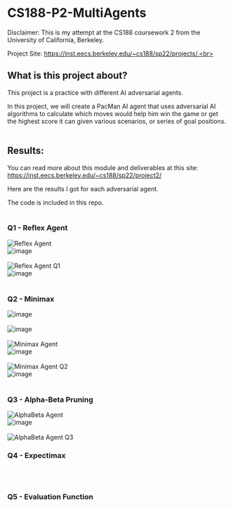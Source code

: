# CS188-P2-MultiAgents

Disclaimer: This is my attempt at the CS188 coursework 2 from the University of California, Berkeley.<br>

Project Site: https://inst.eecs.berkeley.edu/~cs188/sp22/projects/.<br><br>

## What is this project about?<br>

This project is a practice with different AI adversarial agents.<br>

In this project, we will create a PacMan AI agent that uses adversarial AI algorithms to calculate which moves would help him win the game or get the highest score it can given various scenarios, or series of goal positions.<br><br>

## Results:<br>

You can read more about this module and deliverables at this site: https://inst.eecs.berkeley.edu/~cs188/sp22/project2/<br>

Here are the results I got for each adversarial agent.<br>

The code is included in this repo.<br><br>

### Q1 - Reflex Agent<br>
![Reflex Agent](https://user-images.githubusercontent.com/98131995/225192276-92bacb79-9fd4-4f10-9ccc-1dc5c64531ac.gif)<br>
![image](https://user-images.githubusercontent.com/98131995/225192418-51290b06-7f41-43ce-8e81-3dfd086197d9.png)<br><br>
![Reflex Agent Q1](https://user-images.githubusercontent.com/98131995/225194965-efab27f5-3534-4971-8145-b9e60d9c6f0b.gif)<br>
![image](https://user-images.githubusercontent.com/98131995/225195091-78ce1b3b-0503-4553-bca5-39a943a0a7dc.png)<br><br>

### Q2 - Minimax<br>
![image](https://user-images.githubusercontent.com/98131995/225205133-2cbf3ee4-e21b-4f8c-876a-3a975871834c.png)<br><br>
![image](https://user-images.githubusercontent.com/98131995/225204969-effee582-3e9c-4c73-b458-5918a893a1df.png)<br><br>
![Minimax Agent](https://user-images.githubusercontent.com/98131995/225198867-25fd61dc-d922-4e76-81b5-ce47f41c5d6a.gif)<br>
![image](https://user-images.githubusercontent.com/98131995/225198926-d44298fd-8d3c-4f75-b57e-8b2dd0df1db1.png)<br><br>
![Minimax Agent Q2](https://user-images.githubusercontent.com/98131995/225200429-f02aeaf6-9731-40b9-8604-5492d46c8ffa.gif)<br>
![image](https://user-images.githubusercontent.com/98131995/225200775-5336017a-a0ed-4a01-a165-1789ea76bdca.png)<br><br>

### Q3 - Alpha-Beta Pruning<br>
![AlphaBeta Agent](https://user-images.githubusercontent.com/98131995/225208196-136d44c1-cd62-40fe-8a1c-aa2bee913cf0.gif)<br>
![image](https://user-images.githubusercontent.com/98131995/225208457-a9d333c3-5947-4131-b2f9-6f6cad3a0d93.png)<br><br>
![AlphaBeta Agent Q3](https://user-images.githubusercontent.com/98131995/225209172-94d6f6b1-4b6a-4e3a-b344-535701ac7bd4.gif)<br>


### Q4 - Expectimax<br>
<br><br>

### Q5 - Evaluation Function<br>
<br>
<br><br>
